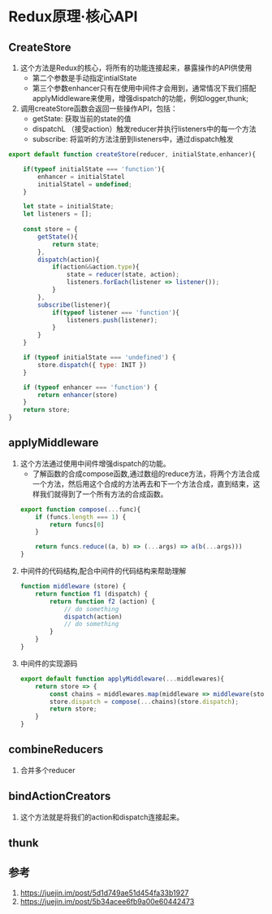 # Redux原理·核心API
## CreateStore
1. 这个方法是Redux的核心，将所有的功能连接起来，暴露操作的API供使用
    - 第二个参数是手动指定intialState
    - 第三个参数enhancer只有在使用中间件才会用到，通常情况下我们搭配applyMiddleware来使用，增强dispatch的功能，例如logger,thunk;
2. 调用createStore函数会返回一些操作API，包括：
    - getState: 获取当前的state的值
    - dispatchL （接受action）触发reducer并执行listeners中的每一个方法
    - subscribe: 将监听的方法注册到listeners中，通过dispatch触发
```javascript
export default function createStore(reducer, initialState,enhancer){

    if(typeof initialState === 'function'){
        enhancer = initialStatel
        initialStatel = undefined;
    }

    let state = initialState;
    let listeners = [];
    
    const store = {
        getState(){
            return state;
        },
        dispatch(action){
            if(action&&action.type){
                state = reducer(state, action);
                listeners.forEach(listener => listener());                
            }
        },
        subscribe(listener){
            if(typeof listener === 'function'){
                listeners.push(listener);
            }
        }
    }

    if (typeof initialState === 'undefined') {
        store.dispatch({ type: INIT })
    }

    if (typeof enhancer === 'function') {
        return enhancer(store)
    }
    return store;
}
```
## applyMiddleware
1. 这个方法通过使用中间件增强dispatch的功能。
    - 了解函数的合成compose函数,通过数组的reduce方法，将两个方法合成一个方法，然后用这个合成的方法再去和下一个方法合成，直到结束，这样我们就得到了一个所有方法的合成函数。
    ```javascript
    export function compose(...func){
        if (funcs.length === 1) {
            return funcs[0]
        }

        return funcs.reduce((a, b) => (...args) => a(b(...args)))
    }
    ```
2. 中间件的代码结构,配合中间件的代码结构来帮助理解
    ```javascript
    function middleware (store) {
        return function f1 (dispatch) {
            return function f2 (action) {
                // do something
                dispatch(action)
                // do something
            }
        }
    }
    ```
3. 中间件的实现源码
    ```javascript
    export default function applyMiddleware(...middlewares){
        return store => {
            const chains = middlewares.map(middleware => middleware(store));
            store.dispatch = compose(...chains)(store.dispatch);
            return store;
        }
    }
    ```
## combineReducers
1. 合并多个reducer

## bindActionCreators
1. 这个方法就是将我们的action和dispatch连接起来。

## thunk


## 参考
1. https://juejin.im/post/5d1d749ae51d454fa33b1927
2. https://juejin.im/post/5b34acee6fb9a00e60442473
